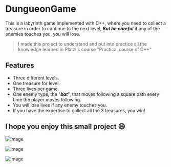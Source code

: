 # DungueonGame

This is a labyrinth game implemented with C++, where you need to collect a treasure in order to continue to the next level, _**But be careful**_ if any of the enemies touches you, you will lose.

> I made this project to understand and put into practice all the knowledge learned in Platzi's course "Practical course of C++"

## Features
- Three different levels.
- One treasure for level.
- Three lives per game.
- One enemy type, the "_**bat**_", that moves following a square path every time the player moves following. 
- You will lose lives if any enemy touches you.
- If you have the expertise to collect all the 3 treasures, you win!

## I hope you enjoy this small project 😄

![image](https://github.com/Punchfire/DungueonGame/assets/114454111/6ea24e95-69bb-46ec-8002-d5964ed836d7) 

![image](https://github.com/Punchfire/DungueonGame/assets/114454111/ea8f4514-9730-4843-8c2d-d3ff4375c55d)

![image](https://github.com/Punchfire/DungueonGame/assets/114454111/f9228d52-5975-495b-8183-6e0a24bf86d5)

